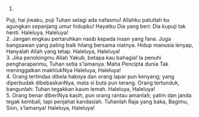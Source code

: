 1.
Puji, hai jiwaku, puji Tuhan
selagi ada nafasmu!
Allahku patutlah ku agungkan
sepanjang umur hidupku!
Hayatku Dia yang beri:
Dia kupuji tak henti.
Haleluya, Haleluya!
<br>
2.
Jangan engkau pertaruhkan nasib
kepada insan yang fana.
Juga bangsawan yang paling baik
hilang bersama niatnya.
Hidup manusia lenyap,
Hanyalah Allah yang tetap.
Haleluya, Haleluya!
<br>
3.
Jika penolongmu Allah Yakub,
betapa kau bahagia!
Ia penuhi pengharapanmu,
Tuhan setia s'lamanya.
Maha Pencipta dunia
Tak meninggalkan makhlukNya
Haleluya, Haleluya!
<br>
4.
Orang tertindas dibela haknya
dan orang lapar pun kenyang;
yang diperbudak dibebaskanNya,
mata si buta pun terang.
Orang tertunduk, bangunlah:
Tuhan tegakkan kaum lemah.
Haleluya, Haleluya!
<br>
5.
Orang benar diberiNya kasih,
pun orang rantau amanlah;
yatim dan janda tegak kembali,
tapi penjahat kandaslah.
Tuhanlah Raja yang baka,
Bagimu, Sion, s'lamanya!
Haleluya, Haleluya!